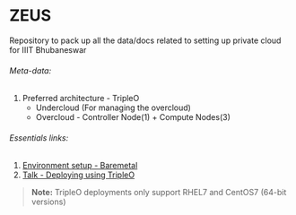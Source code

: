 # ZEUS
Repository to pack up all the data/docs related to setting up private cloud for IIIT Bhubaneswar


###### Meta-data:

1. Preferred architecture - TripleO
    - Undercloud (For managing the overcloud)
    - Overcloud - Controller Node(1) + Compute Nodes(3)

###### Essentials links:

1. [Environment setup - Baremetal](https://docs.openstack.org/project-deploy-guide/tripleo-docs/latest/environments/baremetal.html)
2. [Talk - Deploying using TripleO](https://www.youtube.com/watch?v=zfoiFvzuPVc)


> **Note:**
> TripleO deployments only support RHEL7 and CentOS7 (64-bit versions)
